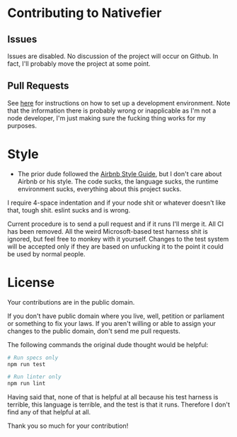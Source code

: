 # Contributing to Nativefier

## Issues

Issues are disabled. No discussion of the project will occur on Github.  In fact, I'll probably move the project at some point.

## Pull Requests

See [here](https://github.com/majick/nativefier/blob/master/HACKING.md) for instructions on how to set up a development environment. Note that the information there is probably wrong or inapplicable as I'm not a node developer, I'm just making sure the fucking thing works for my purposes.

# Style

- The prior dude followed the [Airbnb Style Guide](https://github.com/airbnb/javascript), but I don't care about Airbnb or his style. The code sucks, the language sucks, the runtime environment sucks, everything about this project sucks.

I require 4-space indentation and if your node shit or whatever doesn't like that, tough shit. eslint sucks and is wrong.


Current procedure is to send a pull request and if it runs I'll merge it. All CI has been removed. All the weird Microsoft-based test harness shit is ignored, but feel free to monkey with it yourself. Changes to the test system will be accepted only if they are based on unfucking it to the point it could be used by normal people.

# License
Your contributions are in the public domain.

If you don't have public domain where you live, well, petition or parliament or something to fix your laws. If you aren't willing or able to assign your changes to the public domain, don't send me pull requests.

The following commands the original dude thought would be helpful:

```bash
# Run specs only
npm run test

# Run linter only
npm run lint
```

Having said that, none of that is helpful at all because his test harness is terrible, this language is terrible, and the test is that it runs. Therefore I don't find any of that helpful at all.

Thank you so much for your contribution!

